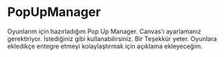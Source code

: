 # PopUpManager
Oyunlarım için hazırladığım Pop Up Manager.
Canvas'ı ayarlamanız gerektiriyor. İstediğiniz gibi kullanabilirsiniz. Bir Teşekkür yeter. Oyunlara ekledikçe entegre etmeyi kolaylaştırmak için açıklama ekleyeceğim.
